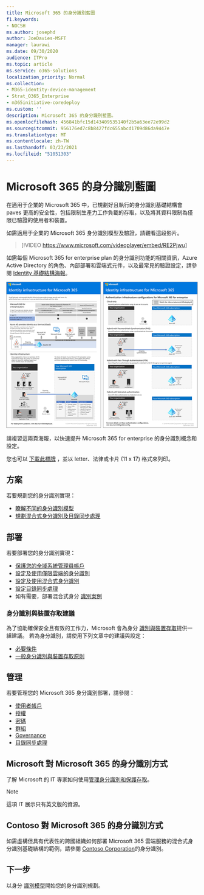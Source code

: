 ```yaml
---
title: Microsoft 365 的身分識別藍圖
f1.keywords:
- NOCSH
ms.author: josephd
author: JoeDavies-MSFT
manager: laurawi
ms.date: 09/30/2020
audience: ITPro
ms.topic: article
ms.service: o365-solutions
localization_priority: Normal
ms.collection:
- M365-identity-device-management
- Strat_O365_Enterprise
- m365initiative-coredeploy
ms.custom: ''
description: Microsoft 365 的身分識別藍圖。
ms.openlocfilehash: 456841bfc15d143409535140f2b5a63ee72e99d2
ms.sourcegitcommit: 956176ed7c8b8427fdc655abcd1709d86da9447e
ms.translationtype: MT
ms.contentlocale: zh-TW
ms.lasthandoff: 03/23/2021
ms.locfileid: "51051303"
---
```

# <a name="identity-roadmap-for-microsoft-365"></a>Microsoft 365 的身分識別藍圖

在適用于企業的 Microsoft 365 中，已規劃好且執行的身分識別基礎結構會 paves 更高的安全性，包括限制生產力工作負載的存取，以及將其資料限制為僅限已驗證的使用者和裝置。

如需適用于企業的 Microsoft 365 身分識別模型及驗證，請觀看這段影片。

<p> </p>

> [!VIDEO https://www.microsoft.com/videoplayer/embed/RE2Pjwu]

如需每個 Microsoft 365 for enterprise plan 的身分識別功能的相關資訊，Azure Active Directory 的角色、內部部署和雲端式元件，以及最常見的驗證設定，請參閱 [Identity 基礎結構海報](../downloads/m365e-identity-infra.pdf)。

[![身分識別基礎結構海報](../downloads/m365e-identity-infra.png)](../downloads/m365e-identity-infra.pdf)

請複習這兩頁海報，以快速提升 Microsoft 365 for enterprise 的身分識別概念和設定。

您也可以 [下載此標牌](https://github.com/MicrosoftDocs/microsoft-365-docs/raw/public/microsoft-365/downloads/m365e-identity-infra.pdf) ，並以 letter、法律或卡片 (11 x 17) 格式來列印。

## <a name="plan"></a>方案

若要規劃您的身分識別實現：

- [瞭解不同的身分識別模型](about-microsoft-365-identity.md)
- [規劃混合式身分識別及目錄同步處理](plan-for-directory-synchronization.md)

## <a name="deploy"></a>部署

若要部署您的身分識別實現：

- [保護您的全域系統管理員帳戶](protect-your-global-administrator-accounts.md)
- [設定及使用僅限雲端的身分識別](cloud-only-identities.md)
- [設定及使用混合式身分識別](prepare-for-directory-synchronization.md)
- [設定目錄同步處理](set-up-directory-synchronization.md)
- 如有需要，部署混合式身分 [識別案例](hybrid-solutions.md)

### <a name="identity-and-device-access-recommendations"></a>身分識別與裝置存取建議

為了協助確保安全且有效的工作力，Microsoft 會為身分 [識別與裝置存取](../security/defender-365-security/microsoft-365-policies-configurations.md)提供一組建議。 若為身分識別，請使用下列文章中的建議與設定：

- [必要條件](../security/defender-365-security/identity-access-prerequisites.md)
- [一般身分識別與裝置存取原則](../security/defender-365-security/identity-access-policies.md)

## <a name="manage"></a>管理

若要管理您的 Microsoft 365 身分識別部署，請參閱：

- [使用者帳戶](manage-microsoft-365-accounts.md)
- [授權](assign-licenses-to-user-accounts.md)
- [密碼](manage-microsoft-365-passwords.md)
- [群組](manage-microsoft-365-groups.md)
- [Governance](manage-microsoft-365-identity-governance.md)
- [目錄同步處理](view-directory-synchronization-status.md)

## <a name="how-microsoft-does-identity-for-microsoft-365"></a>Microsoft 對 Microsoft 365 的身分識別方式

了解 Microsoft 的 IT 專家如何使用[管理身分識別和保護存取](https://www.microsoft.com/en-us/itshowcase/managing-user-identities-and-secure-access-at-microsoft)。

>[!Note]
>這項 IT 展示只有英文版的資源。
>

## <a name="how-contoso-did-identity-for-microsoft-365"></a>Contoso 對 Microsoft 365 的身分識別方式

如需虛構但具有代表性的跨國組織如何部署 Microsoft 365 雲端服務的混合式身分識別基礎結構的範例，請參閱 [Contoso Corporation](contoso-identity.md)的身分識別。

## <a name="next-step"></a>下一步

以身分 [識別模型](about-microsoft-365-identity.md)開始您的身分識別規劃。

